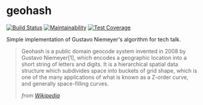 # geohash
[![Build Status](https://travis-ci.org/phrozen/geohash.svg?branch=master)](https://travis-ci.org/phrozen/geohash)
[![Maintainability](https://api.codeclimate.com/v1/badges/8e62654db4b7c44b0087/maintainability)](https://codeclimate.com/github/phrozen/geohash/maintainability)
[![Test Coverage](https://api.codeclimate.com/v1/badges/8e62654db4b7c44b0087/test_coverage)](https://codeclimate.com/github/phrozen/geohash/test_coverage)

Simple implementation of Gustavo Niemeyer's algorithm for tech talk.

> Geohash is a public domain geocode system invented in 2008 by Gustavo Niemeyer[1], which encodes a geographic location into a short string of letters and digits. It is a hierarchical spatial data structure which subdivides space into buckets of grid shape, which is one of the many applications of what is known as a Z-order curve, and generally space-filling curves.
>
> *from [Wikipedia](https://en.wikipedia.org/wiki/Geohash)*